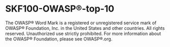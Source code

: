 # SKF100-OWASP®-top-10

The OWASP® Word Mark is a registered or unregistered service mark of OWASP® Foundation, Inc. in the United States and other countries. All rights reserved. Unauthorized use strictly prohibited. For more information about the OWASP® Foundation, please see OWASP®.org.
